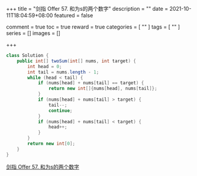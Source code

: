 +++
title = "剑指 Offer 57. 和为s的两个数字"
description = ""
date = 2021-10-11T18:04:59+08:00
featured = false

comment = true
toc = true
reward = true
categories = [
  ""
]
tags = [
  ""
]
series = []
images = []

+++



```java
class Solution {
    public int[] twoSum(int[] nums, int target) {
        int head = 0;
        int tail = nums.length - 1;
        while (head < tail) {
            if (nums[head] + nums[tail] == target) {
                return new int[]{nums[head], nums[tail]};
            }
            if (nums[head] + nums[tail] > target) {
                tail--;
                continue;
            }
            if (nums[head] + nums[tail] < target) {
                head++;
            }
        }
        return new int[0];
    }
}
```



[剑指 Offer 57. 和为s的两个数字](https://leetcode-cn.com/problems/he-wei-sde-liang-ge-shu-zi-lcof/)

